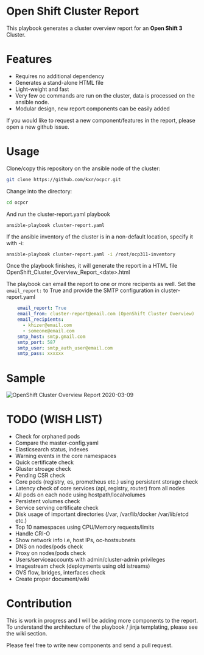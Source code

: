 # Open Shift Cluster Report

This playbook generates a cluster overview report for an **Open Shift 3** Cluster.


# Features

* Requires no additional dependency
* Generates a stand-alone HTML file 
* Light-weight and fast
* Very few oc commands are run on the cluster, data is processed on the ansible node.
* Modular design, new report components can be easily added

If you would like to request a new component/features in the report, please open a new github issue.

# Usage

Clone/copy this repository on the ansible node of the cluster:

```bash
git clone https://github.com/kxr/ocpcr.git
```

Change into the directory:

```bash
cd ocpcr
```

And run the cluster-report.yaml playbook

```
ansible-playbook cluster-report.yaml
```

If the ansible inventory of the cluster is in a non-default location, specify it with -i:

```bash
ansible-playbook cluster-report.yaml -i /root/ocp311-inventory
```
Once the playbook finishes, it will generate the report in a HTML file OpenShift_Cluster_Overview_Report_\<date>.html

The playbook can email the report to one or more recipents as well.
Set the `email_report:` to True and provide the SMTP configuration in cluster-report.yaml

```yaml
    email_report: True
    email_from: cluster-report@email.com (OpenShift Cluster Overview)
    email_recipients:
      - khizer@email.com
      - someone@email.com
    smtp_host: smtp.gmail.com
    smtp_port: 587
    smtp_user: smtp_auth_user@email.com
    smtp_pass: xxxxxx

```

# Sample
![OpenShift Cluster Overview Report 2020-03-09](https://user-images.githubusercontent.com/10104541/76197494-ae7ce280-6205-11ea-8b26-cc1c8d0676c0.png)

# TODO (WISH LIST)

* Check for orphaned pods
* Compare the master-config.yaml
* Elasticsearch status, indexes
* Warning events in the core namespaces
* Quick certificate check
* Gluster stroage check
* Pending CSR check
* Core pods (registry, es, prometheus etc.) using persistent storage check
* Latency check of core services (api, registry, router) from all nodes
* All pods on each node using hostpath/localvolumes
* Persistent volumes check
* Service serving certificate check
* Disk usage of important directories (/var, /var/lib/docker /var/lib/etcd etc.)
* Top 10 namespaces using CPU/Memory requests/limits
* Handle CRI-O
* Show network info i.e, host IPs, oc-hostsubnets
* DNS on nodes/pods check
* Proxy on nodes/pods check
* Users/serviceaccounts with admin/cluster-admin privileges
* Imagestream check (deployments using old istreams)
* OVS flow, bridges, interfaces check
* Create proper document/wiki



# Contribution

This is work in progress and I will be adding more components to the report. To understand the architecture of the playbook / jinja templating, please see the wiki section.

Please feel free to write new components and send a pull request.
